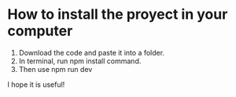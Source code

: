 # How to install the proyect in your computer
1. Download the code and paste it into a folder.
2. In terminal, run npm install command.
3. Then use npm run dev

I hope it is useful!
